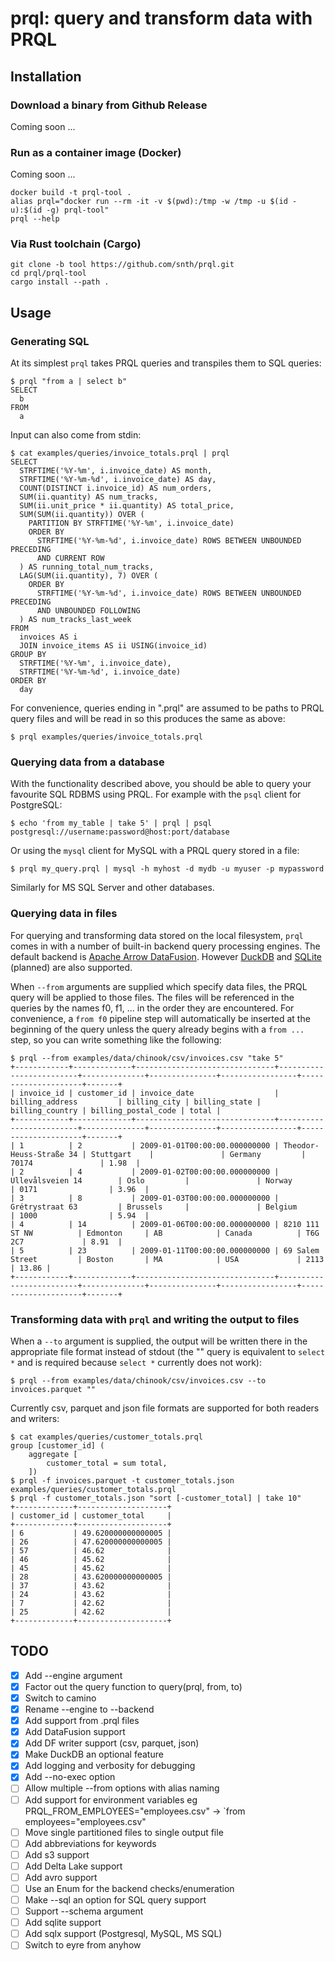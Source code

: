 # prql: query and transform data with PRQL

## Installation

### Download a binary from Github Release

Coming soon ...

### Run as a container image (Docker)

Coming soon ...

    docker build -t prql-tool .
    alias prql="docker run --rm -it -v $(pwd):/tmp -w /tmp -u $(id -u):$(id -g) prql-tool"
    prql --help

### Via Rust toolchain (Cargo)

    git clone -b tool https://github.com/snth/prql.git
    cd prql/prql-tool
    cargo install --path .

## Usage

### Generating SQL

At its simplest `prql` takes PRQL queries and transpiles them to SQL queries:

    $ prql "from a | select b"
    SELECT
      b
    FROM
      a

Input can also come from stdin:

    $ cat examples/queries/invoice_totals.prql | prql
    SELECT
      STRFTIME('%Y-%m', i.invoice_date) AS month,
      STRFTIME('%Y-%m-%d', i.invoice_date) AS day,
      COUNT(DISTINCT i.invoice_id) AS num_orders,
      SUM(ii.quantity) AS num_tracks,
      SUM(ii.unit_price * ii.quantity) AS total_price,
      SUM(SUM(ii.quantity)) OVER (
        PARTITION BY STRFTIME('%Y-%m', i.invoice_date)
        ORDER BY
          STRFTIME('%Y-%m-%d', i.invoice_date) ROWS BETWEEN UNBOUNDED PRECEDING
          AND CURRENT ROW
      ) AS running_total_num_tracks,
      LAG(SUM(ii.quantity), 7) OVER (
        ORDER BY
          STRFTIME('%Y-%m-%d', i.invoice_date) ROWS BETWEEN UNBOUNDED PRECEDING
          AND UNBOUNDED FOLLOWING
      ) AS num_tracks_last_week
    FROM
      invoices AS i
      JOIN invoice_items AS ii USING(invoice_id)
    GROUP BY
      STRFTIME('%Y-%m', i.invoice_date),
      STRFTIME('%Y-%m-%d', i.invoice_date)
    ORDER BY
      day

For convenience, queries ending in ".prql" are assumed to be paths to PRQL query files and will be read in so this produces the same as above:

    $ prql examples/queries/invoice_totals.prql

### Querying data from a database

With the functionality described above, you should be able to query your favourite SQL RDBMS using PRQL. For example with the `psql` client for PostgreSQL:

    $ echo 'from my_table | take 5' | prql | psql postgresql://username:password@host:port/database

Or using the `mysql` client for MySQL with a PRQL query stored in a file:

    $ prql my_query.prql | mysql -h myhost -d mydb -u myuser -p mypassword

Similarly for MS SQL Server and other databases.

### Querying data in files

For querying and transforming data stored on the local filesystem, `prql` comes in with a number of built-in backend query processing engines. The default backend is [Apache Arrow DataFusion](https://arrow.apache.org/datafusion/). However [DuckDB](https://duckdb.org/) and [SQLite](https://www.sqlite.org/) (planned) are also supported.

When `--from` arguments are supplied which specify data files, the PRQL query will be applied to those files. The files will be referenced in the queries by the names f0, f1, ... in the order they are encountered. For convenience, a `from f0` pipeline step will automatically be inserted at the beginning of the query unless the query already begins with a `from ...` step, so you can write something like the following:

    $ prql --from examples/data/chinook/csv/invoices.csv "take 5"
    +------------+-------------+-------------------------------+-------------------------+--------------+---------------+-----------------+---------------------+-------+
    | invoice_id | customer_id | invoice_date                  | billing_address         | billing_city | billing_state | billing_country | billing_postal_code | total |
    +------------+-------------+-------------------------------+-------------------------+--------------+---------------+-----------------+---------------------+-------+
    | 1          | 2           | 2009-01-01T00:00:00.000000000 | Theodor-Heuss-Straße 34 | Stuttgart    |               | Germany         | 70174               | 1.98  |
    | 2          | 4           | 2009-01-02T00:00:00.000000000 | Ullevålsveien 14        | Oslo         |               | Norway          | 0171                | 3.96  |
    | 3          | 8           | 2009-01-03T00:00:00.000000000 | Grétrystraat 63         | Brussels     |               | Belgium         | 1000                | 5.94  |
    | 4          | 14          | 2009-01-06T00:00:00.000000000 | 8210 111 ST NW          | Edmonton     | AB            | Canada          | T6G 2C7             | 8.91  |
    | 5          | 23          | 2009-01-11T00:00:00.000000000 | 69 Salem Street         | Boston       | MA            | USA             | 2113                | 13.86 |
    +------------+-------------+-------------------------------+-------------------------+--------------+---------------+-----------------+---------------------+-------+

### Transforming data with `prql` and writing the output to files

When a `--to` argument is supplied, the output will be written there in the appropriate file format instead of stdout (the "" query is equivalent to `select *` and is required because `select *` currently does not work):

    $ prql --from examples/data/chinook/csv/invoices.csv --to invoices.parquet ""

Currently csv, parquet and json file formats are supported for both readers and writers:

    $ cat examples/queries/customer_totals.prql
    group [customer_id] (
        aggregate [
            customer_total = sum total,
        ])
    $ prql -f invoices.parquet -t customer_totals.json examples/queries/customer_totals.prql
    $ prql -f customer_totals.json "sort [-customer_total] | take 10"
    +-------------+--------------------+
    | customer_id | customer_total     |
    +-------------+--------------------+
    | 6           | 49.620000000000005 |
    | 26          | 47.620000000000005 |
    | 57          | 46.62              |
    | 46          | 45.62              |
    | 45          | 45.62              |
    | 28          | 43.620000000000005 |
    | 37          | 43.62              |
    | 24          | 43.62              |
    | 7           | 42.62              |
    | 25          | 42.62              |
    +-------------+--------------------+


## TODO

* [x] Add --engine argument
* [x] Factor out the query function to query(prql, from, to)
* [x] Switch to camino
* [x] Rename --engine to --backend
* [x] Add support from .prql files
* [x] Add DataFusion support
* [x] Add DF writer support (csv, parquet, json)
* [x] Make DuckDB an optional feature
* [x] Add logging and verbosity for debugging
* [x] Add --no-exec option
* [ ] Allow multiple --from options with alias naming
* [ ] Add support for environment variables eg PRQL_FROM_EMPLOYEES="employees.csv" -> `from employees="employees.csv"
* [ ] Move single partitioned files to single output file
* [ ] Add abbreviations for keywords
* [ ] Add s3 support
* [ ] Add Delta Lake support
* [ ] Add avro support
* [ ] Use an Enum for the backend checks/enumeration
* [ ] Make --sql an option for SQL query support
* [ ] Support --schema argument
* [ ] Add sqlite support
* [ ] Add sqlx support (Postgresql, MySQL, MS SQL)
* [ ] Switch to eyre from anyhow
